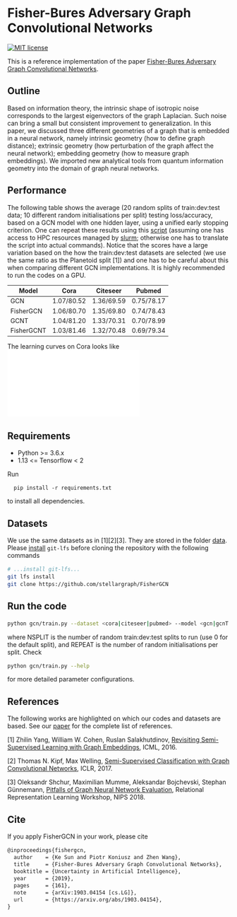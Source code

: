 # Fisher-Bures Adversary Graph Convolutional Networks

[![MIT license](https://img.shields.io/badge/License-MIT-blue.svg)](https://opensource.org/licenses/MIT)

This is a reference implementation of the paper [Fisher-Bures Adversary Graph Convolutional Networks](https://arxiv.org/abs/1903.04154).

## Outline

Based on information theory, the intrinsic shape of isotropic noise corresponds to the largest eigenvectors of the graph Laplacian. Such noise can bring a small but consistent improvement to generalization. In this paper, we discussed three different geometries of a graph that is embedded in a neural network, namely intrinsic geometry (how to define graph distance); extrinsic geometry (how perturbation of the graph affect the neural network); embedding geometry (how to measure graph embeddings). We imported new analytical tools from quantum information geometry into the domain of graph neural networks.

## Performance

The following table shows the average (20 random splits of train:dev:test data; 10 different random initialisations per split) testing loss/accuracy, based on a GCN model with one hidden layer, using a unified early stopping criterion. One can repeat these results using this [script](hpc/submit_grid.sh) (assuming one has access to HPC resources managed by [slurm](https://slurm.schedmd.com/documentation.html); otherwise one has to translate the script into actual commands). Notice that the scores have a large variation based on the how the train:dev:test datasets are selected (we use the same ratio as the Planetoid split [1]) and one has to be careful about this when comparing different GCN implementations. It is highly recommended to run the codes on a GPU.

| Model | Cora | Citeseer | Pubmed |
| --- | --- | --- | --- |
| GCN |        1.07/80.52 | 1.36/69.59 | 0.75/78.17 |
| FisherGCN |  1.06/80.70 | 1.35/69.80 | 0.74/78.43 |
| GCNT |       1.04/81.20 | 1.33/70.31 | 0.70/78.99 |
| FisherGCNT | 1.03/81.46 | 1.32/70.48 | 0.69/79.34 |

The learning curves on Cora looks like ![this](lcurvescora.pdf)

## Requirements

- Python >= 3.6.x
- 1.13 <= Tensorflow < 2

Run
```
  pip install -r requirements.txt
```
to install all dependencies.

## Datasets

We use the same datasets as in [1][2][3]. They are stored in the folder [data](data/). Please [install](https://github.com/git-lfs/git-lfs/wiki/Installation) `git-lfs` before cloning the repository with the following commands

```bash
# ...install git-lfs...
git lfs install
git clone https://github.com/stellargraph/FisherGCN
```


## Run the code

```bash
python gcn/train.py --dataset <cora|citeseer|pubmed> --model <gcn|gcnT|fishergcn|fishergcnT> [--randomsplit NSPLIT] [--repeat REPEAT]
```
where NSPLIT is the number of random train:dev:test splits to run (use 0 for the default split),
and REPEAT is the number of random initialisations per split.
Check
```bash
python gcn/train.py --help
```
for more detailed parameter configurations.

## References

The following works are highlighted on which our codes and datasets are based. See our [paper](https://arxiv.org/abs/1903.04154) for the complete list of references.

[1] Zhilin Yang, William W. Cohen, Ruslan Salakhutdinov, [Revisiting Semi-Supervised Learning with Graph Embeddings](http://proceedings.mlr.press/v48/yanga16.html), ICML, 2016.

[2] Thomas N. Kipf, Max Welling, [Semi-Supervised Classification with Graph Convolutional Networks](https://arxiv.org/abs/1609.02907), ICLR, 2017.

[3] Oleksandr Shchur, Maximilian Mumme, Aleksandar Bojchevski, Stephan Günnemann, [Pitfalls of Graph Neural Network Evaluation](https://arxiv.org/abs/1811.05868), Relational Representation Learning Workshop, NIPS 2018.

## Cite

If you apply FisherGCN in your work, please cite

```
@inproceedings{fishergcn,
  author    = {Ke Sun and Piotr Koniusz and Zhen Wang},
  title     = {Fisher-Bures Adversary Graph Convolutional Networks},
  booktitle = {Uncertainty in Artificial Intelligence},
  year      = {2019},
  pages     = {161},
  note      = {arXiv:1903.04154 [cs.LG]},
  url       = {https://arxiv.org/abs/1903.04154},
}
```

